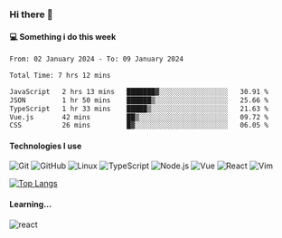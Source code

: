 ### Hi there 👋

#### 💻 Something i do this week

<!--START_SECTION:waka-->

```txt
From: 02 January 2024 - To: 09 January 2024

Total Time: 7 hrs 12 mins

JavaScript   2 hrs 13 mins   ███████▓░░░░░░░░░░░░░░░░░   30.91 %
JSON         1 hr 50 mins    ██████▒░░░░░░░░░░░░░░░░░░   25.66 %
TypeScript   1 hr 33 mins    █████▒░░░░░░░░░░░░░░░░░░░   21.63 %
Vue.js       42 mins         ██▒░░░░░░░░░░░░░░░░░░░░░░   09.72 %
CSS          26 mins         █▓░░░░░░░░░░░░░░░░░░░░░░░   06.05 %
```

<!--END_SECTION:waka-->


#### Technologies I use
![Git](https://img.shields.io/badge/-Git-222222?style=flat&logo=git&logoColor=F05032)
![GitHub](https://img.shields.io/badge/-GitHub-181717?style=flat&logo=github)
![Linux](https://img.shields.io/badge/-Linux-222222?style=flat&logo=linux&logoColor=FCC624)
![TypeScript](https://img.shields.io/badge/-TypeScript-000000?style=flat&logo=typescript)
![Node.js](https://img.shields.io/badge/-Node.js-222222?style=flat&logo=node.js&logoColor=339933)
![Vue](https://img.shields.io/badge/-Vue-222222?style=flat&logo=Vue.js&logoColor=4FC08D)
![React](https://img.shields.io/badge/-React-222222?style=flat&logo=React&logoColor=blue)
![Vim](https://img.shields.io/badge/-Vim-222222?style=flat&logo=Vim&logoColor=green)

[![Top Langs](https://github-readme-stats.vercel.app/api/top-langs/?username=GodlessLiu&layout=compact)](https://github.com/anuraghazra/github-readme-stats)
#### Learning...
![react](https://img.shields.io/badge/react-18-blue.svg)
